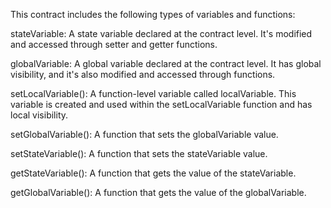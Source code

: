 This contract includes the following types of variables and functions:

stateVariable: A state variable declared at the contract level. It's modified and accessed through setter and getter functions.

globalVariable: A global variable declared at the contract level. It has global visibility, and it's also modified and accessed through functions.

setLocalVariable(): A function-level variable called localVariable. This variable is created and used within the setLocalVariable function and has local visibility.

setGlobalVariable(): A function that sets the globalVariable value.

setStateVariable(): A function that sets the stateVariable value.

getStateVariable(): A function that gets the value of the stateVariable.

getGlobalVariable(): A function that gets the value of the globalVariable.



